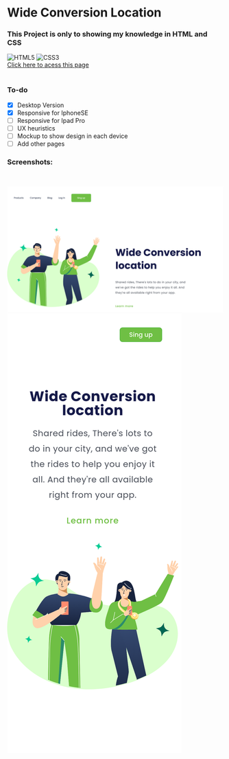 # Wide Conversion Location

### This Project is only to showing my knowledge in HTML and CSS<br>
![HTML5](https://img.shields.io/badge/html5-%23E34F26.svg?style=for-the-badge&logo=html5&logoColor=white) ![CSS3](https://img.shields.io/badge/css3-%231572B6.svg?style=for-the-badge&logo=css3&logoColor=white)<br>
[Click here to acess this page](https://autstories.github.io/Wide-Conversion-Location/)<br><br>
### To-do
- [x] Desktop Version
- [x] Responsive for IphoneSE
- [ ] Responsive for Ipad Pro
- [ ] UX heuristics
- [ ] Mockup to show design in each device
- [ ] Add other pages<br>
### Screenshots: 
<br>

![Desktop Screenshot](/assets/desktop%20(1366%20x%20768).png)
![IphoneSE Screenshot](/assets/mobileIphoneSE.png)
